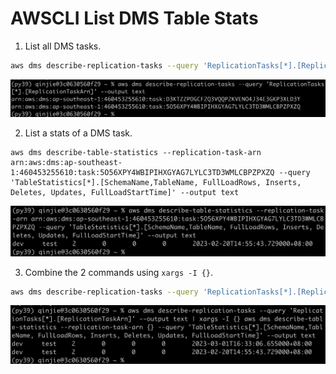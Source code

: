 # AWSCLI List DMS Table Stats



1. List all DMS tasks.

```bash
aws dms describe-replication-tasks --query 'ReplicationTasks[*].[ReplicationTaskArn]' --output text
```

![image-20230301181012699](assets/List%20DMS%20Tasks%20Table%20Stats.assets/image-20230301181012699.png)

2. List a stats of a DMS task.

```
aws dms describe-table-statistics --replication-task-arn arn:aws:dms:ap-southeast-1:460453255610:task:5O56XPY4WBIPIHXGYAG7LYLC3TD3WMLCBPZPXZQ --query 'TableStatistics[*].[SchemaName,TableName, FullLoadRows, Inserts, Deletes, Updates, FullLoadStartTime]' --output text
```

![image-20230301181224753](assets/List%20DMS%20Tasks%20Table%20Stats.assets/image-20230301181224753.png)

3. Combine the 2 commands using `xargs -I {}`.

```bash
aws dms describe-replication-tasks --query 'ReplicationTasks[*].[ReplicationTaskArn]' --output text | xargs -I {} aws dms describe-table-statistics --replication-task-arn {} --query 'TableStatistics[*].[SchemaName,TableName, FullLoadRows, Inserts, Deletes, Updates, FullLoadStartTime]' --output text
```

![image-20230301181213579](assets/List%20DMS%20Tasks%20Table%20Stats.assets/image-20230301181213579.png)